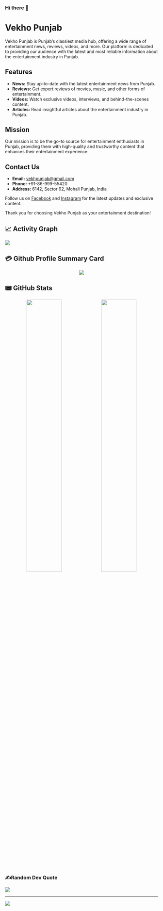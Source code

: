 ### Hi there 👋

# Vekho Punjab

Vekho Punjab is Punjab’s classiest media hub, offering a wide range of entertainment news, reviews, videos, and more. Our platform is dedicated to providing our audience with the latest and most reliable information about the entertainment industry in Punjab.

## Features

- **News:** Stay up-to-date with the latest entertainment news from Punjab.
- **Reviews:** Get expert reviews of movies, music, and other forms of entertainment.
- **Videos:** Watch exclusive videos, interviews, and behind-the-scenes content.
- **Articles:** Read insightful articles about the entertainment industry in Punjab.

## Mission

Our mission is to be the go-to source for entertainment enthusiasts in Punjab, providing them with high-quality and trustworthy content that enhances their entertainment experience.

## Contact Us

- **Email:** vekhpunjab@gmail.com
- **Phone:** +91-86-999-55420
- **Address:** 6142, Sector 92, Mohali Punjab, India

Follow us on [Facebook](https://www.facebook.com/VekhoPunjab) and [Instagram](https://www.instagram.com/VekhoPunjab) for the latest updates and exclusive content.

Thank you for choosing Vekho Punjab as your entertainment destination!

 ## 📈 Activity Graph
![](https://github-readme-stats.vercel.app/api/top-langs/?username=monshanto&theme=dark&hide_border=false&include_all_commits=true&count_private=true&layout=compact)

## 💳 Github Profile Summary Card
<p align="center">
  <img src="https://github-profile-summary-cards.vercel.app/api/cards/profile-details?username=vekhopunjab&theme=vue"/>
</p>

## 📟 GitHub Stats
<p align="center">
	<img width="48%" src="https://github-readme-stats.vercel.app/api?username=vekhopunjab&show_icons=true&theme=vue" />
	<img width="48%" src="https://github-readme-streak-stats.herokuapp.com/?user=vekhopunjab&theme=vue" />
</p>

### ✍️Random Dev Quote
![](https://quotes-github-readme.vercel.app/api?type=horizontal&theme=vue)


---
[![](https://visitcount.itsvg.in/api?id=vekhopunjab&icon=0&color=1)](https://visitcount.itsvg.in)

